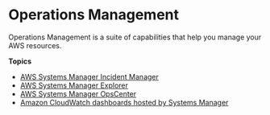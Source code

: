 # Operations Management<a name="systems-manager-ops-center"></a>

Operations Management is a suite of capabilities that help you manage your AWS resources\.

**Topics**
+ [AWS Systems Manager Incident Manager](incident-manager.md)
+ [AWS Systems Manager Explorer](Explorer.md)
+ [AWS Systems Manager OpsCenter](OpsCenter.md)
+ [Amazon CloudWatch dashboards hosted by Systems Manager](systems-manager-cloudwatch-dashboards.md)